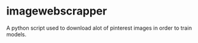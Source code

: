 # imagewebscrapper
A python script used to download alot of pinterest images in order to train models.
